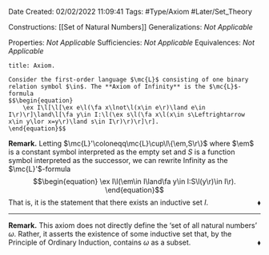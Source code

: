 <div class="topSpace"></div>

Date Created: 02/02/2022 11:09:41
Tags: #Type/Axiom #Later/Set_Theory

Constructions: [[Set of Natural Numbers]]
Generalizations: _Not Applicable_

Properties: _Not Applicable_
Sufficiencies: _Not Applicable_
Equivalences: _Not Applicable_

``` ad-Axiom
title: Axiom.

Consider the first-order language $\mc{L}$ consisting of one binary relation symbol $\in$. The **Axiom of Infinity** is the $\mc{L}$-formula
$$\begin{equation}
    \ex I\l[\l[\ex e\l(\fa x\lnot\l(x\in e\r)\land e\in I\r)\r]\land\l[\fa y\in I:\l(\ex s\l(\fa x\l(x\in s\Leftrightarrow x\in y\lor x=y\r)\land s\in I\r)\r)\r]\r].
\end{equation}$$

```

**Remark.** Letting $\mc{L}'\coloneqq\mc{L}\cup\l\{\em,S\r\}$ where $\em$ is a constant symbol interpreted as the empty set and $S$ is a function symbol interpreted as the successor, we can rewrite Infinity as the $\mc{L}'$-formula
$$\begin{equation}
    \ex I\l(\em\in I\land\fa y\in I:S\l(y\r)\in I\r).
\end{equation}$$
That is, it is the statement that there exists an inductive set $I$.<span style="float:right;">$\blacklozenge$</span>

---

**Remark.** This axiom does not directly define the $\textrm{`}$set of all natural numbers$\textrm{'}$ $\omega$. Rather, it asserts the existence of some inductive set that, by the Principle of Ordinary Induction, contains $\omega$ as a subset.<span style="float:right;">$\blacklozenge$</span>
